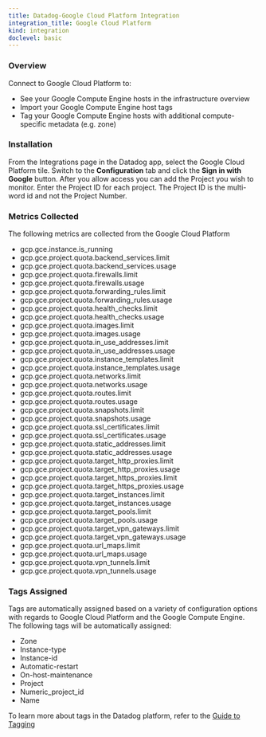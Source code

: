 ```yaml
---
title: Datadog-Google Cloud Platform Integration
integration_title: Google Cloud Platform
kind: integration
doclevel: basic
---
```


### Overview

Connect to Google Cloud Platform to:

* See your Google Compute Engine hosts in the infrastructure overview
* Import your Google Compute Engine host tags
* Tag your Google Compute Engine hosts with additional compute-specific metadata (e.g. zone)

### Installation

From the Integrations page in the Datadog app, select the Google Cloud Platform tile. Switch to the **Configuration** tab and click the **Sign in with Google** button. After you allow access you can add the Project you wish to monitor. Enter the Project ID for each project. The Project ID is the multi-word id and not the Project Number.

### Metrics Collected

The following metrics are collected from the Google Cloud Platform

* gcp.gce.instance.is_running
* gcp.gce.project.quota.backend_services.limit
* gcp.gce.project.quota.backend_services.usage
* gcp.gce.project.quota.firewalls.limit
* gcp.gce.project.quota.firewalls.usage
* gcp.gce.project.quota.forwarding_rules.limit
* gcp.gce.project.quota.forwarding_rules.usage
* gcp.gce.project.quota.health_checks.limit
* gcp.gce.project.quota.health_checks.usage
* gcp.gce.project.quota.images.limit
* gcp.gce.project.quota.images.usage
* gcp.gce.project.quota.in_use_addresses.limit
* gcp.gce.project.quota.in_use_addresses.usage
* gcp.gce.project.quota.instance_templates.limit
* gcp.gce.project.quota.instance_templates.usage
* gcp.gce.project.quota.networks.limit
* gcp.gce.project.quota.networks.usage
* gcp.gce.project.quota.routes.limit
* gcp.gce.project.quota.routes.usage
* gcp.gce.project.quota.snapshots.limit
* gcp.gce.project.quota.snapshots.usage
* gcp.gce.project.quota.ssl_certificates.limit
* gcp.gce.project.quota.ssl_certificates.usage
* gcp.gce.project.quota.static_addresses.limit
* gcp.gce.project.quota.static_addresses.usage
* gcp.gce.project.quota.target_http_proxies.limit
* gcp.gce.project.quota.target_http_proxies.usage
* gcp.gce.project.quota.target_https_proxies.limit
* gcp.gce.project.quota.target_https_proxies.usage
* gcp.gce.project.quota.target_instances.limit
* gcp.gce.project.quota.target_instances.usage
* gcp.gce.project.quota.target_pools.limit
* gcp.gce.project.quota.target_pools.usage
* gcp.gce.project.quota.target_vpn_gateways.limit
* gcp.gce.project.quota.target_vpn_gateways.usage
* gcp.gce.project.quota.url_maps.limit
* gcp.gce.project.quota.url_maps.usage
* gcp.gce.project.quota.vpn_tunnels.limit
* gcp.gce.project.quota.vpn_tunnels.usage


### Tags Assigned

Tags are automatically assigned based on a variety of configuration options with regards to Google Cloud Platform and the Google Compute Engine. The following tags will be automatically assigned:

* Zone
* Instance-type
* Instance-id
* Automatic-restart
* On-host-maintenance
* Project
* Numeric_project_id
* Name

To learn more about tags in the Datadog platform, refer to the [Guide to Tagging](/guides/tagging)
